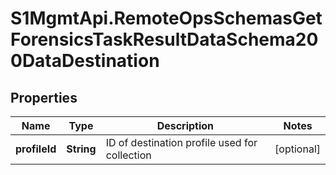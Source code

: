 # S1MgmtApi.RemoteOpsSchemasGetForensicsTaskResultDataSchema200DataDestination

## Properties
Name | Type | Description | Notes
------------ | ------------- | ------------- | -------------
**profileId** | **String** | ID of destination profile used for collection | [optional] 


